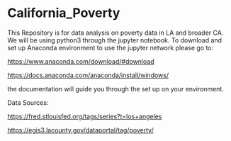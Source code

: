 # California_Poverty

This Repository is for data analysis on poverty data in LA and broader CA.  We will be using python3 through the jupyter notebook.  To download and set up Anaconda environment to use the jupyter network please go to:

https://www.anaconda.com/download/#download

https://docs.anaconda.com/anaconda/install/windows/

the documentation will guide you through the set up on your environment.   


Data Sources:

https://fred.stlouisfed.org/tags/series?t=los+angeles

https://egis3.lacounty.gov/dataportal/tag/poverty/

